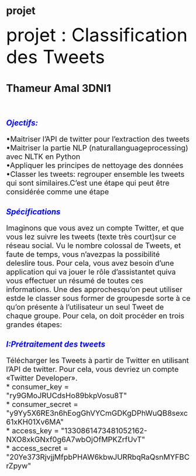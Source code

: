 # projet
<div class="alert alert-warning"> <label style=" font-size: 50px;"> <span style="color:black" >projet : Classification des Tweets</span></label> 
    <h1>Thameur Amal 3DNI1</h1>

</div><br>

<i><h2><span style="color:blue" >Ojectifs:</span></h2></i>
<p style=" font-size: 20px;">•Maitriser l’API de twitter pour l’extraction des tweets<br>
•Maitriser la partie NLP (naturallanguageprocessing) avec NLTK en Python<br>
•Appliquer les principes de nettoyage des données<br>
•Classer les tweets: regrouper ensemble les tweets qui sont similaires.C’est une étape qui peut être considérée comme une étape <br>
</p>
<i><h2><span style="color:blue" >Spécifications</span></h2></i>
<p style=" font-size: 20px;">
Imaginons que vous avez  un compte Twitter, et que vous lez suivre les tweets (texte très court)sur ce réseau social. Vu le nombre colossal de Tweets, et faute de temps, vous n’avezpas la possibilité deleslire  tous.  Pour  cela,  vous  avez  besoin d’une application qui va jouer le rôle d’assistantet quiva  vous effectuer un résumé de toutes ces informations. Une des approchesqu’on peut utiliser estde le classer sous former de groupesde sorte à ce qu’on présente à l’utilisateur un seul Tweet de chaque groupe. Pour cela, on doit procéder en trois grandes étapes:
</p>
<div class="alert alert-info">
    <i><h2><span style="color:blue" > I:Prétraitement des  tweets</span></h2></i>
    
</div>
  <p style=" font-size: 20px;">
  Télécharger  les Tweets à partir de Twitter en utilisant l’API de twitter. Pour cela, vous devriez un compte «Twitter Developer».<br>
* consumer_key = "ry9GMoJRUCdsHo89bkpVosu8T" <br>
* consumer_secret = "y9Yy5X6RE3n6hEogGhVYCmGDKgDPhWuQB8sexc61xKH01Xv6MA" <br>
* access_key = "1330861473481052162-NXO8xkGNxf0g6A7wbOjOfMPKZrfUvT" <br>
* access_secret = "20Ye373RjvjjMfpbPHAW6kbwJURRbqRaQsnMYFBCrZpyw"<br>
    </p>
